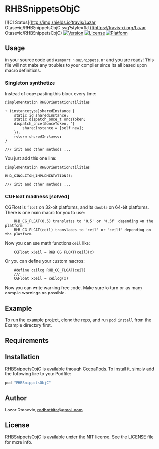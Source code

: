 # RHBSnippetsObjC

[![CI Status](http://img.shields.io/travis/Lazar Otasevic/RHBSnippetsObjC.svg?style=flat)](https://travis-ci.org/Lazar Otasevic/RHBSnippetsObjC)
[![Version](https://img.shields.io/cocoapods/v/RHBSnippetsObjC.svg?style=flat)](http://cocoapods.org/pods/RHBSnippetsObjC)
[![License](https://img.shields.io/cocoapods/l/RHBSnippetsObjC.svg?style=flat)](http://cocoapods.org/pods/RHBSnippetsObjC)
[![Platform](https://img.shields.io/cocoapods/p/RHBSnippetsObjC.svg?style=flat)](http://cocoapods.org/pods/RHBSnippetsObjC)

## Usage

In your source code add ```#import "RHBSnippets.h"``` and you are ready! This file will not make any troubles to your compiler since its all based upon macro definitions.

### Singleton synthetize
Instead of copy pasting this block every time:

	@implementation RHBOrientationUtilities
	
	+ (instancetype)sharedInstance {
   		static id sharedInstance;
		static dispatch_once_t onceToken;
		dispatch_once(&onceToken, ^{
			sharedInstance = [self new];
		});
		return sharedInstance;
	}
	
	/// init and other methods ...

You just add this one line:

	@implementation RHBOrientationUtilities

	RHB_SINGLETON_IMPLEMENTATION();
	
	/// init and other methods ...

### CGFloat madness [solved]

CGFloat is ```float``` on 32-bit platforms, and its ```double``` on 64-bit platforms.
There is one main macro for you to use:
		
		RHB_CG_FLOAT(0.5) translates to '0.5' or '0.5f' depending on the platform
		RHB_CG_FLOAT(ceil) translates to 'ceil' or 'ceilf' depending on the platform
		
Now you can use math functions ```ceil``` like:

		CGFloat xCeil = RHB_CG_FLOAT(ceil)(x)
		
Or you can define your custom macros:

		#define ceilcg RHB_CG_FLOAT(ceil)
		/// ...
		CGFloat xCeil = ceilcg(x)
		
		
Now you can write warning free code. Make sure to turn on as many compile warnings as possible.

## Example

To run the example project, clone the repo, and run `pod install` from the Example directory first.

## Requirements

## Installation

RHBSnippetsObjC is available through [CocoaPods](http://cocoapods.org). To install
it, simply add the following line to your Podfile:

```ruby
pod "RHBSnippetsObjC"
```

## Author

Lazar Otasevic, redhotbits@gmail.com

## License

RHBSnippetsObjC is available under the MIT license. See the LICENSE file for more info.
